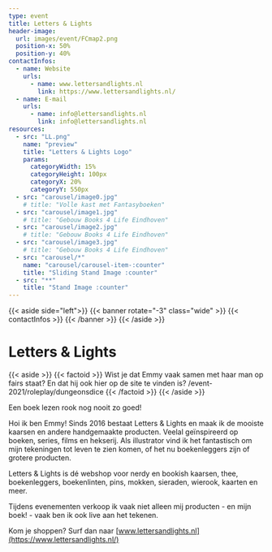 ```yaml
---
type: event
title: Letters & Lights
header-image:
  url: images/event/FCmap2.png
  position-x: 50%
  position-y: 40%
contactInfos:
  - name: Website
    urls:
      - name: www.lettersandlights.nl 
        link: https://www.lettersandlights.nl/
  - name: E-mail
    urls:
      - name: info@lettersandlights.nl 
        link: info@lettersandlights.nl 
resources:
  - src: "LL.png"
    name: "preview"
    title: "Letters & Lights Logo"
    params:
      categoryWidth: 15%
      categoryHeight: 100px
      categoryX: 20%
      categoryY: 550px
  - src: "carousel/image0.jpg"
    # title: "Volle kast met Fantasyboeken"
  - src: "carousel/image1.jpg"
    # title: "Gebouw Books 4 Life Eindhoven"
  - src: "carousel/image2.jpg"
    # title: "Gebouw Books 4 Life Eindhoven"
  - src: "carousel/image3.jpg"
    # title: "Gebouw Books 4 Life Eindhoven"
  - src: "carousel/*"
    name: "carousel/carousel-item-:counter"
    title: "Sliding Stand Image :counter"
  - src: "**"
    title: "Stand Image :counter"
---
```

{{< aside side="left">}}
  {{< banner rotate="-3" class="wide" >}}
      {{< contactInfos >}}
  {{< /banner >}}
{{< /aside >}}


# Letters & Lights
{{< aside >}}
    {{< factoid >}}
        Wist je dat Emmy vaak samen met haar man op fairs staat? En dat hij ook hier op de site te vinden is? /event-2021/roleplay/dungeonsdice
    {{< /factoid >}}
{{< /aside >}}

Een boek lezen rook nog nooit zo goed! 

Hoi ik ben Emmy! Sinds 2016 bestaat Letters & Lights en maak ik de mooiste kaarsen en andere handgemaakte producten. Veelal geïnspireerd op boeken, series, films en hekserij. Als illustrator vind ik het fantastisch om mijn tekeningen tot leven te zien komen, of het nu boekenleggers zijn of grotere producten. 

Letters & Lights is dé webshop voor nerdy en bookish kaarsen, thee, boekenleggers, boekenlinten, pins, mokken, sieraden, wierook, kaarten en meer. 

Tijdens evenementen verkoop ik vaak niet alleen mij producten - en mijn boek! - vaak ben ik ook live aan het tekenen. 

Kom je shoppen? Surf dan naar [www.lettersandlights.nl](https://www.lettersandlights.nl/)

